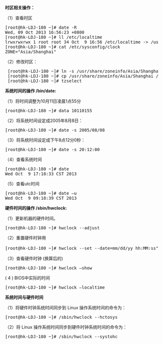 <!--
author: vaster
date: 2013-10-29 19:41:33
title: Linux服务器时间/时区设置
tags: Linux,时区设置,时间设置
category: Linux,Linux基础
status: publish
summary: 时区相关操作：（1）查看时区[root@hk-LDJ-180 ~]# date -RWed, 09 Oct 2013 16:56:23 +0800[root@hk-LDJ-180 ~]# ll /etc/localtimelrwxrwxrwx 1 root root 34 Oct
-->

<p style="text-align: left;" align="center"><b>时区相关操作：</b></p>
（1）查看时区
<pre class="lang:default decode:true ">[root@hk-LDJ-180 ~]# date -R
Wed, 09 Oct 2013 16:56:23 +0800
[root@hk-LDJ-180 ~]# ll /etc/localtime
lrwxrwxrwx 1 root root 34 Oct  9 16:56 /etc/localtime -&gt; /usr/share/zoneinfo/Asia/Chongqing
[root@hk-LDJ-180 ~]# cat /etc/sysconfig/clock
ZONE="Asia/Shanghai"</pre>
（2）修改时区：
<pre class="lang:default decode:true"> [root@hk-LDJ-180 ~]# ln -s /usr/share/zoneinfo/Asia/Shanghai /etc/localtime
 [root@hk-LDJ-180 ~]# cp /usr/share/zoneinfo/Asia/Shanghai /etc/localtime
 [root@hk-LDJ-180 ~]# tzselect</pre>
<b>系统时间的操作 /bin/date:</b>

（1）将时间调整为10月11日凌晨1点55分
<pre class="lang:default decode:true">[root@hk-LDJ-180 ~]# data 10110155</pre>
（2）将系统时间设定成2005年8月8日：
<pre>[root@hk-LDJ-180 ~]# date -s 2005/08/08</pre>
（3）将系统时间设定成下午8点12分0秒：
<pre>[root@hk-LDJ-180 ~]# date -s 20:12:00</pre>
（4）查看系统时间
<pre class="lang:default decode:true ">[root@hk-LDJ-180 ~]# date
Wed Oct  9 17:18:33 CST 2013</pre>
（5）查看utc时间
<pre class="lang:default decode:true">[root@hk-LDJ-180 ~]# date –u
Wed Oct  9 09:18:39 CST 2013</pre>
<b>硬件时间的操作 /sbin/hwclock:</b>

（1）更新机器的硬件时间。
<pre>[root@hk-LDJ-180 ~]# hwclock --adjust</pre>
（2）重置硬件时钟用
<pre>[root@hk-LDJ-180 ~]# hwclock --set --date=mm/dd/yy hh:MM:ss" (重启后会失效)</pre>
（3）查看硬件时钟 (换算后的)
<pre>[root@hk-LDJ-180 ~]# hwclock –show</pre>
( 4 ) BIOS中实际的时间
<pre>[root@hk-LDJ-180 ~]# hwclock –localtime</pre>
<b>系统时间与硬件时间</b>

（1）将硬件时钟系统时间同步到 Linux 操作系统时间的命令为：
<pre>[root@hk-LDJ-180 ~]# /sbin/hwclock --hctosys</pre>
（2）将 Linux 操作系统时间同步到硬件时钟系统时间的命令为：
<pre>[root@hk-LDJ-180 ~]# /sbin/hwclock --systohc</pre>
&nbsp;

&nbsp;